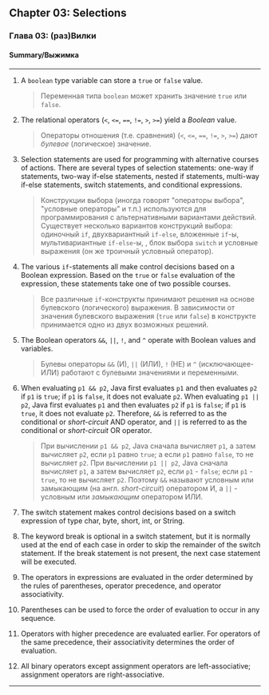 ## Chapter 03: Selections
### Глава 03: (раз)Вилки
#### Summary/Выжимка
--- 

1. A `boolean` type variable can store a `true` or `false` value.
   > Переменная типа `boolean` может хранить значение `true` или `false`.
   > 
3. The relational operators (`<`, `<=`, `==`, `!=`, `>`, `>=`) yield a *Boolean* value.
   > Операторы отношения (т.е. сравнения) (`<`, `<=`, `==`, `!=`, `>`, `>=`) дают *булевое* (логическое) значение.
   > 
5. Selection statements are used for programming with alternative courses of actions. There are several types of selection statements: one-way if statements, two-way if-else statements, nested if statements, multi-way if-else statements, switch statements, and conditional expressions.
   > Конструкции выбора (иногда говорят "операторы выбора", "условные операторы" и т.п.) используются для программирования с альтернативными вариантами действий. Существует несколько вариантов конструкций выбора: одиночный `if`, двухвариантный `if-else`, вложенные `if`-ы, мультивариантные `if-else`-ы, , блок выбора `switch` и условные выражения (он же троичный условный оператор).
   > 
7. The various `if`-statements all make control decisions based on a Boolean expression. Based on the `true` or `false` evaluation of the expression, these statements take one of two possible courses.
   > Все различные `if`-конструкты принимают решения на основе булевского (логического) выражения. В зависимости от значения булевского выражения (`true` или `false`) в конструкте принимается одно из двух возможных решений.
   > 
9. The Boolean operators `&&`, `||`, `!`, and `^` operate with Boolean values and variables.
    > Булевы операторы `&&` (И), `||` (ИЛИ), `!` (НЕ) и `^` (исключающее-ИЛИ) работают с булевыми значениями и переменными.
    > 
11. When evaluating `p1 && p2`, Java first evaluates `p1` and then evaluates `p2` if `p1` is `true`; if `p1` is `false`, it does not evaluate `p2`. When evaluating `p1 || p2`, Java first evaluates `p1` and then evaluates `p2` if `p1` is `false`; if `p1` is `true`, it does not evaluate `p2`. Therefore, `&&` is referred to as the conditional or *short-circuit* AND operator, and `||` is referred to as the conditional or *short-circuit* OR operator.
    > При вычислении `p1 && p2`, Java сначала вычисляет `p1`, а затем вычисляет `p2`, если `p1` равно `true`; а если `p1` равно `false`, то не вычисляет `p2`. При вычислении `p1 || p2`, Java сначала вычисляет `p1`, а затем вычисляет `p2`, если `p1` - `false`; если `p1` - `true`, то не вычисляет `p2`. Поэтому `&&` называют условным или замыкающим (на англ. *short-circuit*) оператором И, а `||` - условным или *замыкающим* оператором ИЛИ.
    > 

13. The switch statement makes control decisions based on a switch expression of type char, byte, short, int, or String.

14. The keyword break is optional in a switch statement, but it is normally used at the end of each case in order to skip the remainder of the switch statement. If the break
statement is not present, the next case statement will be executed.

15. The operators in expressions are evaluated in the order determined by the rules of parentheses, operator precedence, and operator associativity.

16. Parentheses can be used to force the order of evaluation to occur in any sequence.
    
17. Operators with higher precedence are evaluated earlier. For operators of the same precedence, their associativity determines the order of evaluation.

18. All binary operators except assignment operators are left-associative; assignment operators are right-associative.

---

